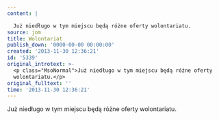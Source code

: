 ```yaml
---
content: |

  Już niedługo w tym miejscu będą różne oferty wolontariatu.
source: jom
title: Wolontariat
publish_down: '0000-00-00 00:00:00'
created: '2013-11-30 12:36:21'
id: '5339'
original_introtext: >-
  <p class="MsoNormal">Już niedługo w tym miejscu będą różne oferty
  wolontariatu.</p>
original_fulltext: ''
time: '2013-11-30 12:36:21'
---
```

Już niedługo w tym miejscu będą różne oferty wolontariatu.


<!--{{json:{"created_date":"2013-11-30 12:36:21","publish_down":"0000-00-00 00:00:00","id":"5339"}}}-->